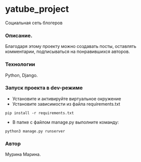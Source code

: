 # yatube_project
Социальная сеть блогеров

### Описание.
Благодаря этому проекту можно создавать посты, оставлять комментарии, подписываться на понравившихся авторов.

### Технологии
Python, Django.

### Запуск проекта в dev-режиме
- Установите и активируйте виртуальное окружение
- Установите зависимости из файла requirements.txt
```
pip install -r requirements.txt
``` 
- В папке с файлом manage.py выполните команду:
```
python3 manage.py runserver
```
### Автор
Мурина Марина.
